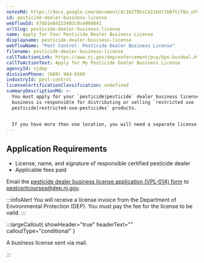 ```yaml
---
notesMd: https://docs.google.com/document/d/16ITDhiCAIzbUt1bBfVjf8o_nFo6vHQXjfIWa1vrcJh8/edit?tab=t.0#heading=h.9wjs6bezwepc
id: pesticide-dealer-business-license
webflowId: 67db1e84153403c0ce000841
urlSlug: pesticide-dealer-business-license
name: Apply for Your Pesticide Dealer Business License
displayname: pesticide-dealer-business-license
webflowName: "Pest Control: Pesticide Dealer Business License"
filename: pesticide-dealer-business-license
callToActionLink: https://www.nj.gov/dep/enforcement/pcp/bpo-busdeal.htm
callToActionText: Apply for My Pesticide Dealer Business License
agencyId: njdep
divisionPhone: (609) 984-6568
industryId: pest-control
licenseCertificationClassification: undefined
summaryDescriptionMd: >-
  You must apply for your `pesticide|pesticide` dealer business license if your
  business is responsible for distributing or selling `restricted use
  pesticide|restricted-use-pesticides` products.


  If you have more than one location, you will need a separate license for each one.
---
```


## Application Requirements

- License, name, and signature of responsible certified pesticide dealer
- Applicable fees paid

Email the [pesticide dealer business license application (VPL-014) form](https://www.nj.gov/dep/enforcement/pcp/bpo/certification/forms/db_license_application_vpa-014-fillable.pdf) to pestcertcourses@dep.nj.gov.

:::infoAlert
You will receive a license invoice from the Department of Environmental Protection (DEP). You must pay the fee for the license to be valid.
:::

:::largeCallout{ showHeader="true" headerText="" calloutType="conditional" }

A business license sent via mail.

:::
